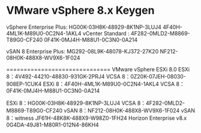 # VMware vSphere 8.x Keygen
vSphere Enterprise Plus:
HG00K-03H8K-48929-8K1NP-3LUJ4
4F40H-4ML1K-M89U0-0C2N4-1AKL4
vCenter Standard :
4F282-0MLD2-M8869-T89G0-CF240
0F41K-0MJ4H-M88U1-0C3N0-0A214


vSAN 8 Enterprise Plus:
MG292-08L9K-48078-KJ372-27K20
NF212-08H0K-488X8-WV9X6-1F024

==============================
VMware vSphere ESXi 8.0
ESXi 8：4V492-44210-48830-931GK-2PRJ4
VCSA 8：0Z20K-07JEH-08030-908EP-1CUK4
ESXi 8：4F40H-4ML1K-M89U0-0C2N4-1AKL4
VCSA 8：0F41K-0MJ4H-M88U1-0C3N0-0A214

ESXi 8：HG00K-03H8K-48929-8K1NP-3LUJ4
VCSA 8：4F282-0MLD2-M8869-T89G0-CF240
vSAN 8：NF212-08H0K-488X8-WV9X6-1F024
vSAN 8：witness JF61H-48K8K-488X9-W98Z0-1FH24
Horizon Enterprise v8.x 0G4DA-49J81-M80R1-012N4-86KH4
